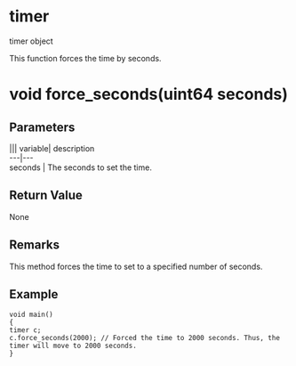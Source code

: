 # timer

timer object

  


This function forces the time by seconds.

# void force_seconds(uint64 seconds)

## Parameters

||| variable| description  
---|---  
seconds | The seconds to set the time.  
  
## Return Value

None

## Remarks

This method forces the time to set to a specified number of seconds.

## Example


```
void main()
{
timer c;
c.force_seconds(2000); // Forced the time to 2000 seconds. Thus, the timer will move to 2000 seconds.
}

```

